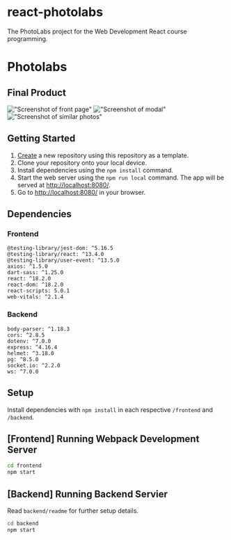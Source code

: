 # react-photolabs
The PhotoLabs project for the Web Development React course programming.

# Photolabs

## Final Product

!["Screenshot of front page"](https://github.com/Sleepyfatblackcat/photolabs/blob/master/docs/front.png)
!["Screenshot of modal"](https://github.com/Sleepyfatblackcat/photolabs/blob/master/docs/modal.png)
!["Screenshot of similar photos"](https://github.com/Sleepyfatblackcat/photolabs/blob/master/docs/similar.png)

## Getting Started

1. [Create](https://docs.github.com/en/repositories/creating-and-managing-repositories/creating-a-repository-from-a-template) a new repository using this repository as a template.
2. Clone your repository onto your local device.
3. Install dependencies using the `npm install` command.
3. Start the web server using the `npm run local` command. The app will be served at <http://localhost:8080/>.
4. Go to <http://localhost:8080/> in your browser.

## Dependencies

### Frontend
    @testing-library/jest-dom: ^5.16.5
    @testing-library/react: ^13.4.0
    @testing-library/user-event: ^13.5.0
    axios: ^1.5.0
    dart-sass: ^1.25.0
    react: ^18.2.0
    react-dom: ^18.2.0
    react-scripts: 5.0.1
    web-vitals: ^2.1.4

### Backend
    body-parser: ^1.18.3
    cors: ^2.8.5
    dotenv: ^7.0.0
    express: ^4.16.4
    helmet: ^3.18.0
    pg: ^8.5.0
    socket.io: ^2.2.0
    ws: ^7.0.0
    
## Setup

Install dependencies with `npm install` in each respective `/frontend` and `/backend`.

## [Frontend] Running Webpack Development Server

```sh
cd frontend
npm start
```

## [Backend] Running Backend Servier

Read `backend/readme` for further setup details.

```sh
cd backend
npm start
```
